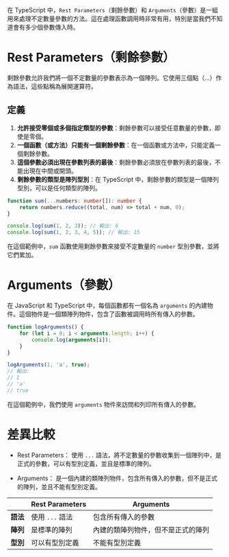 在 TypeScript 中，`Rest Parameters`（剩餘參數）和 `Arguments`（參數）是一組用來處理不定數量參數的方法。這在處理函數調用時非常有用，特別是當我們不知道會有多少個參數傳入時。

# Rest Parameters（剩餘參數）

剩餘參數允許我們將一個不定數量的參數表示為一個陣列。它使用三個點（...）作為語法，這些點稱為展開運算符。

## 定義

1. **允許接受零個或多個指定類型的參數**：剩餘參數可以接受任意數量的參數，即使是零個。
2. **一個函數（或方法）只能有一個剩餘參數**：在一個函數或方法中，只能定義一個剩餘參數。
3. **這個參數必須出現在參數列表的最後**：剩餘參數必須放在參數列表的最後，不能出現在中間或開頭。
4. **剩餘參數的類型是陣列型別**：在 TypeScript 中，剩餘參數的類型是一個陣列型別，可以是任何類型的陣列。

```typescript
function sum(...numbers: number[]): number {
    return numbers.reduce((total, num) => total + num, 0);
}

console.log(sum(1, 2, 3)); // 輸出: 6
console.log(sum(1, 2, 3, 4, 5)); // 輸出: 15
```

在這個範例中，`sum` 函數使用剩餘參數來接受不定數量的 `number` 型別參數，並將它們累加。

# Arguments（參數）

在 JavaScript 和 TypeScript 中，每個函數都有一個名為 `arguments` 的內建物件。這個物件是一個類陣列物件，包含了函數被調用時所有傳入的參數。

```typescript
function logArguments() {
    for (let i = 0; i < arguments.length; i++) {
        console.log(arguments[i]);
    }
}

logArguments(1, 'a', true);
// 輸出:
// 1
// 'a'
// true
```

在這個範例中，我們使用 `arguments` 物件來訪問和列印所有傳入的參數。

# 差異比較

-   Rest Parameters：
    使用 `...` 語法，將不定數量的參數收集到一個陣列中，是正式的參數，可以有型別定義，並且是標準的陣列。

-   Arguments：
    是一個內建的類陣列物件，包含所有傳入的參數，但不是正式的陣列，並且不能有型別定義。

|          | Rest Parameters | Arguments                          |
| -------- | --------------- | ---------------------------------- |
| **語法** | 使用 `...` 語法 | 包含所有傳入的參數                 |
| **陣列** | 是標準的陣列    | 內建的類陣列物件，但不是正式的陣列 |
| **型別** | 可以有型別定義  | 不能有型別定義                     |

